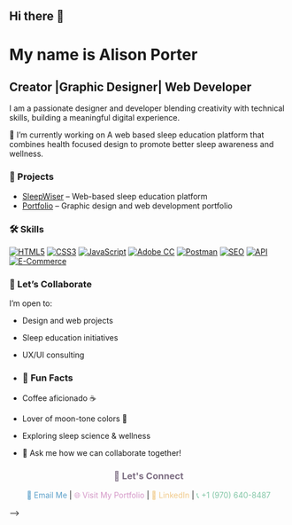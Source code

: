 ## Hi there 👋

<!--
**alip1436/alip1436** is a ✨ _special_ ✨ repository because its `README.md` (this file) appears on your GitHub profile.-->
<h1>My name is Alison Porter</h1>
<h2>Creator |Graphic Designer| Web Developer</h2>
<p>I am a passionate designer and developer blending creativity with technical skills, building a meaningful digital experience. </p>

🔭 I’m currently working on A web based sleep education platform that combines health focused design to promote better sleep awareness and wellness.
### 🚀 Projects
- [SleepWiser](https://adpdesign.art/sleepwiser) – Web-based sleep education platform
- [Portfolio](https://adpdesign.art) – Graphic design and web development portfolio
### 🛠 Skills
[![HTML5](https://img.shields.io/badge/HTML5-black?style=flat&logo=html5&logoColor=white)](https://developer.mozilla.org/en-US/docs/Web/HTML)
[![CSS3](https://img.shields.io/badge/CSS3-teal?style=flat&logo=css3&logoColor=white)](https://developer.mozilla.org/en-US/docs/Web/CSS)
[![JavaScript](https://img.shields.io/badge/JavaScript-black?style=flat&logo=javascript&logoColor=white)](https://developer.mozilla.org/en-US/docs/Web/JavaScript)
[![Adobe CC](https://img.shields.io/badge/Adobe%20CC-teal?style=flat&logo=adobe&logoColor=white)](https://www.adobe.com/)
[![Postman](https://img.shields.io/badge/Postman-black?style=flat&logo=postman&logoColor=white)](https://www.postman.com/)
[![SEO](https://img.shields.io/badge/SEO-teal?style=flat&logoColor=white)](#)
[![API](https://img.shields.io/badge/API-teal?style=flat&logo=api&logoColor=white)](#)
[![E-Commerce](https://img.shields.io/badge/E-Commerce-black?style=flat&logo=shopify&logoColor=white)](#)


### 🤝 Let’s Collaborate
I’m open to:
- Design and web projects  
- Sleep education initiatives  
- UX/UI consulting

- ### 🌱 Fun Facts
- Coffee aficionado ☕  
- Lover of moon-tone colors 🌙  
- Exploring sleep science & wellness

- 💬 Ask me how we can collaborate together!

<h3 align="center" style="color:#7D6E83;">💫 Let's Connect</h3>

<p align="center">
  <a href="mailto:adpdesign@msn.com" style="color:#5A9FC9; text-decoration:none;">📧 Email Me</a> |
  <a href="https://adpdesign.art" target="_blank" style="color:#D497C7; text-decoration:none;">🌐 Visit My Portfolio</a> |
  <a href="https://www.linkedin.com/in/alison-porter" target="_blank" style="color:#F0C987; text-decoration:none;">💼 LinkedIn</a> |
  <span style="color:#82C6A6;">📞 +1 (970) 640-8487</span>
</p>



-->
